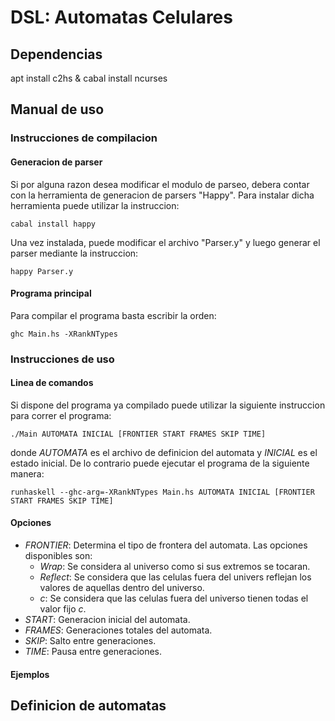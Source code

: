 # DSL: Automatas Celulares
## Dependencias
apt install c2hs & cabal install ncurses
## Manual de uso
### Instrucciones de compilacion
#### Generacion de parser
Si por alguna razon desea modificar el modulo de parseo, debera contar con la herramienta de generacion de parsers "Happy".
Para instalar dicha herramienta puede utilizar la instruccion:
```shell
cabal install happy
```
Una vez instalada, puede modificar el archivo "Parser.y" y luego generar el parser mediante la instruccion:
```shell
happy Parser.y
```
#### Programa principal
Para compilar el programa basta escribir la orden:
```shell
ghc Main.hs -XRankNTypes
```
### Instrucciones de uso
#### Linea de comandos
Si dispone del programa ya compilado puede utilizar la siguiente instruccion para correr el programa:
```shell
./Main AUTOMATA INICIAL [FRONTIER START FRAMES SKIP TIME]
```
donde *AUTOMATA* es el archivo de definicion del automata y *INICIAL* es el estado inicial.
De lo contrario puede ejecutar el programa de la siguiente manera:
```shell
runhaskell --ghc-arg=-XRankNTypes Main.hs AUTOMATA INICIAL [FRONTIER START FRAMES SKIP TIME]
```
#### Opciones
- *FRONTIER*: Determina el tipo de frontera del automata. Las opciones disponibles son:
  - *Wrap*: Se considera al universo como si sus extremos se tocaran.
  - *Reflect*: Se considera que las celulas fuera del univers reflejan los valores de aquellas dentro del universo.
  - *c*: Se considera que las celulas fuera del universo tienen todas el valor fijo *c*.
- *START*: Generacion inicial del automata.
- *FRAMES*: Generaciones totales del automata.
- *SKIP*: Salto entre generaciones.
- *TIME*: Pausa entre generaciones.
#### Ejemplos
## Definicion de automatas

